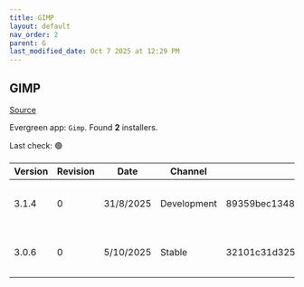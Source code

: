 ```yaml
---
title: GIMP
layout: default
nav_order: 2
parent: G
last_modified_date: Oct 7 2025 at 12:29 PM
---
```


## GIMP

[Source](https://www.gimp.org/)

Evergreen app: `Gimp`. Found **2** installers.

Last check: 🟢

| Version | Revision | Date      | Channel     | Sha256                                                           | URI                                                                                                                                                    |
| ------- | -------- | --------- | ----------- | ---------------------------------------------------------------- | ------------------------------------------------------------------------------------------------------------------------------------------------------ |
| 3.1.4   | 0        | 31/8/2025 | Development | 89359bec1348bc19729c25b52f08111dd97b32a8c9e8b51aa117a84a76ac4476 | [https://volico.mm.fcix.net/gimp/gimp/v3.1/windows/gimp-3.1.4-setup.exe](https://volico.mm.fcix.net/gimp/gimp/v3.1/windows/gimp-3.1.4-setup.exe)       |
| 3.0.6   | 0        | 5/10/2025 | Stable      | 32101c31d32516dc4b9020295b9f9bf994b5372dfc690820d7b533b9bc93d694 | [https://paducahix.mm.fcix.net/gimp/gimp/v3.0/windows/gimp-3.0.6-setup.exe](https://paducahix.mm.fcix.net/gimp/gimp/v3.0/windows/gimp-3.0.6-setup.exe) |
